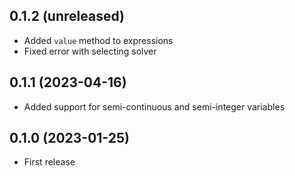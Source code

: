 ## 0.1.2 (unreleased)

- Added `value` method to expressions
- Fixed error with selecting solver

## 0.1.1 (2023-04-16)

- Added support for semi-continuous and semi-integer variables

## 0.1.0 (2023-01-25)

- First release
